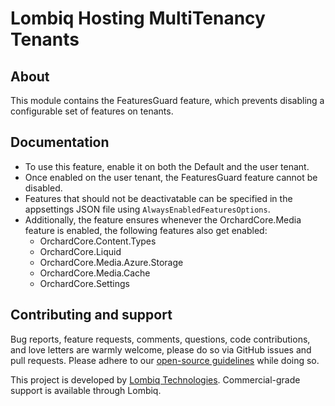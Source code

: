 # Lombiq Hosting MultiTenancy Tenants


## About

This module contains the FeaturesGuard feature, which prevents disabling a configurable set of features on tenants.


## Documentation

- To use this feature, enable it on both the Default and the user tenant.
- Once enabled on the user tenant, the FeaturesGuard feature cannot be disabled.
- Features that should not be deactivatable can be specified in the appsettings JSON file using `AlwaysEnabledFeaturesOptions`.
- Additionally, the feature ensures whenever the OrchardCore.Media feature is enabled, the following features also get enabled:
	- OrchardCore.Content.Types
	- OrchardCore.Liquid
	- OrchardCore.Media.Azure.Storage
	- OrchardCore.Media.Cache
	- OrchardCore.Settings


## Contributing and support

Bug reports, feature requests, comments, questions, code contributions, and love letters are warmly welcome, please do so via GitHub issues and pull requests. Please adhere to our [open-source guidelines](https://lombiq.com/open-source-guidelines) while doing so.

This project is developed by [Lombiq Technologies](https://lombiq.com/). Commercial-grade support is available through Lombiq.
